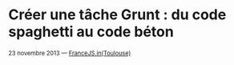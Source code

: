 # Créer une tâche Grunt : du code spaghetti au code béton

<small>23 novembre 2013 — [FranceJS.in(Toulouse)](http://lanyrd.com/2013/francejs/)</small>
